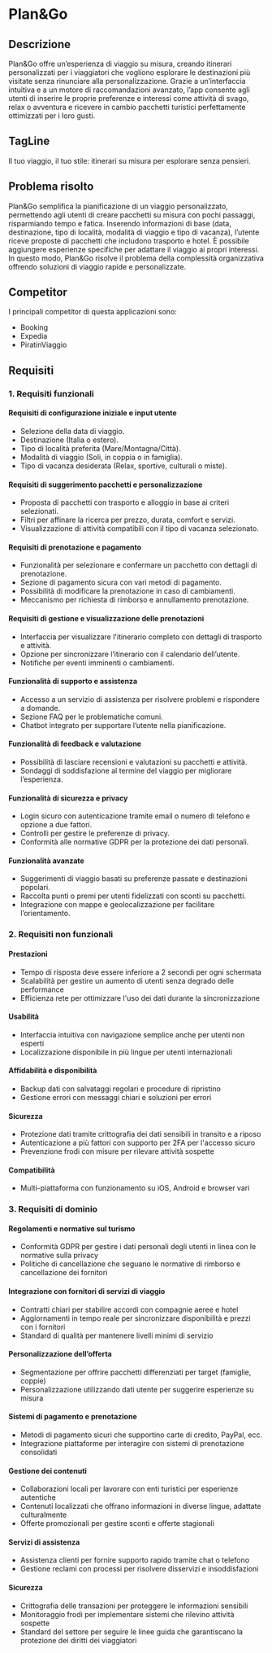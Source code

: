 # Plan&Go
## Descrizione
Plan&Go offre un’esperienza di viaggio su misura, creando itinerari personalizzati per i viaggiatori che vogliono esplorare le destinazioni più visitate senza rinunciare alla personalizzazione. Grazie a un’interfaccia intuitiva e a un motore di raccomandazioni avanzato, l’app consente agli utenti di inserire le proprie preferenze e interessi come attività di svago, relax o avventura e ricevere in cambio pacchetti turistici perfettamente ottimizzati per i loro gusti.
## TagLine
Il tuo viaggio, il tuo stile: itinerari su misura per esplorare senza pensieri.
## Problema risolto
Plan&Go semplifica la pianificazione di un viaggio personalizzato, permettendo agli utenti di creare pacchetti su misura con pochi passaggi, risparmiando tempo e fatica. Inserendo informazioni di base (data, destinazione, tipo di località, modalità di viaggio e tipo di vacanza), l’utente riceve proposte di pacchetti che includono trasporto e hotel. È possibile aggiungere esperienze specifiche per adattare il viaggio ai propri interessi. In questo modo, Plan&Go risolve il problema della complessità organizzativa offrendo soluzioni di viaggio rapide e personalizzate.
## Competitor
I principali competitor di questa applicazioni sono:
- Booking
- Expedia
- PiratinViaggio
## Requisiti
### 1. Requisiti funzionali

#### Requisiti di configurazione iniziale e input utente
- Selezione della data di viaggio.
- Destinazione (Italia o estero).
- Tipo di località preferita (Mare/Montagna/Città).
- Modalità di viaggio (Soli, in coppia o in famiglia).
- Tipo di vacanza desiderata (Relax, sportive, culturali o miste).
#### Requisiti di suggerimento pacchetti e personalizzazione
- Proposta di pacchetti con trasporto e alloggio in base ai criteri selezionati.
- Filtri per affinare la ricerca per prezzo, durata, comfort e servizi.
- Visualizzazione di attività compatibili con il tipo di vacanza selezionato.
#### Requisiti di prenotazione e pagamento
- Funzionalità per selezionare e confermare un pacchetto con dettagli di prenotazione.
- Sezione di pagamento sicura con vari metodi di pagamento.
- Possibilità di modificare la prenotazione in caso di cambiamenti.
- Meccanismo per richiesta di rimborso e annullamento prenotazione.
#### Requisiti di gestione e visualizzazione delle prenotazioni
- Interfaccia per visualizzare l'itinerario completo con dettagli di trasporto e attività.
- Opzione per sincronizzare l’itinerario con il calendario dell’utente.
- Notifiche per eventi imminenti o cambiamenti.
#### Funzionalità di supporto e assistenza
- Accesso a un servizio di assistenza per risolvere problemi e rispondere a domande.
- Sezione FAQ per le problematiche comuni.
- Chatbot integrato per supportare l’utente nella pianificazione.
#### Funzionalità di feedback e valutazione
- Possibilità di lasciare recensioni e valutazioni su pacchetti e attività.
- Sondaggi di soddisfazione al termine del viaggio per migliorare l’esperienza.
#### Funzionalità di sicurezza e privacy
- Login sicuro con autenticazione tramite email o numero di telefono e opzione a due fattori.
- Controlli per gestire le preferenze di privacy.
- Conformità alle normative GDPR per la protezione dei dati personali.
#### Funzionalità avanzate
- Suggerimenti di viaggio basati su preferenze passate e destinazioni popolari.
- Raccolta punti o premi per utenti fidelizzati con sconti su pacchetti.
- Integrazione con mappe e geolocalizzazione per facilitare l’orientamento.
### 2. Requisiti non funzionali 
#### Prestazioni
- Tempo di risposta deve essere inferiore a 2 secondi per ogni schermata
- Scalabilità per gestire un aumento di utenti senza degrado delle performance
- Efficienza rete per ottimizzare l'uso dei dati durante la sincronizzazione
#### Usabilità
- Interfaccia intuitiva con navigazione semplice anche per utenti non esperti
- Localizzazione disponibile in più lingue per utenti internazionali
#### Affidabilità e disponibilità
- Backup dati con salvataggi regolari e procedure di ripristino
- Gestione errori con messaggi chiari e soluzioni per errori
#### Sicurezza
- Protezione dati tramite crittografia dei dati sensibili in transito e a riposo
- Autenticazione a più fattori con supporto per 2FA per l'accesso sicuro
- Prevenzione frodi con misure per rilevare attività sospette
#### Compatibilità
- Multi-piattaforma con funzionamento su iOS, Android e browser vari
### 3. Requisiti di dominio
#### Regolamenti e normative sul turismo
- Conformità GDPR per gestire i dati personali degli utenti in linea con le normative sulla privacy
- Politiche di cancellazione che seguano le normative di rimborso e cancellazione dei fornitori
#### Integrazione con fornitori di servizi di viaggio
- Contratti chiari per stabilire accordi con compagnie aeree e hotel
- Aggiornamenti in tempo reale per sincronizzare disponibilità e prezzi con i fornitori
- Standard di qualità per mantenere livelli minimi di servizio
#### Personalizzazione dell’offerta
- Segmentazione per offrire pacchetti differenziati per target (famiglie, coppie)
- Personalizzazione utilizzando dati utente per suggerire esperienze su misura
#### Sistemi di pagamento e prenotazione
- Metodi di pagamento sicuri che supportino carte di credito, PayPal, ecc.
- Integrazione piattaforme per interagire con sistemi di prenotazione consolidati
#### Gestione dei contenuti
- Collaborazioni locali per lavorare con enti turistici per esperienze autentiche
- Contenuti localizzati che offrano informazioni in diverse lingue, adattate culturalmente
- Offerte promozionali per gestire sconti e offerte stagionali
#### Servizi di assistenza
- Assistenza clienti per fornire supporto rapido tramite chat o telefono
- Gestione reclami con processi per risolvere disservizi e insoddisfazioni
#### Sicurezza
- Crittografia delle transazioni per proteggere le informazioni sensibili
- Monitoraggio frodi per implementare sistemi che rilevino attività sospette
- Standard del settore per seguire le linee guida che garantiscano la protezione dei diritti dei viaggiatori

